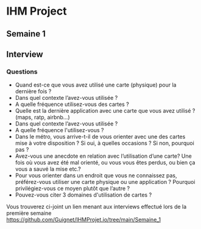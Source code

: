 # IHM Project
## Semaine 1
## Interview

### Questions 
- Quand est-ce que vous avez utilisé une carte (physique) pour la dernière fois ?
- Dans quel contexte l’avez-vous utilisée ?
- A quelle fréquence utilisez-vous des cartes ?
- Quelle est la dernière application avec une carte que vous avez utilisé ? (maps, ratp, airbnb…) 
- Dans quel contexte l’avez-vous utilisée ?
- A quelle fréquence l'utilisez-vous ?
- Dans le métro, vous arrive-t-il de vous orienter avec une des cartes mise à votre disposition ? Si oui, à quelles occasions ? Si non, pourquoi pas ?
- Avez-vous une anecdote en relation avec l’utilisation d’une carte? Une fois où vous avez été mal orienté, ou vous vous êtes perdus, ou bien ça vous a sauvé la mise etc.? 
- Pour vous orienter dans un endroit que vous ne connaissez pas, préférez-vous utiliser une carte physique ou une application ? Pourquoi privilégiez-vous ce moyen plutôt que l’autre ?
- Pouvez-vous citer 3 domaines d'utilisation de cartes ? 

Vous trouverez ci-joint un lien menant aux interviews effectué lors de la première semaine 
https://github.com/Guignet/IHMProjet.io/tree/main/Semaine_1
